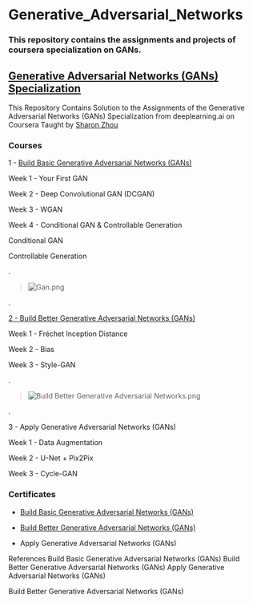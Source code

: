 

# Generative_Adversarial_Networks



### This repository contains the assignments and projects of coursera specialization on GANs.



## [Generative Adversarial Networks (GANs) Specialization](https://www.coursera.org/specializations/generative-adversarial-networks-gans)



This Repository Contains Solution to the Assignments of the Generative Adversarial Networks (GANs) Specialization from deeplearning.ai on Coursera Taught by [Sharon Zhou](https://www.coursera.org/instructor/sharon-zhou)



### Courses



1 - [Build Basic Generative Adversarial Networks (GANs)](https://coursera.org/share/d196ae5617e13af2f3916ae98d588931)


 Week 1 - Your First GAN
 
 
 Week 2 - Deep Convolutional GAN (DCGAN)
 
 
 Week 3 - WGAN
 
 
 Week 4 - Conditional GAN & Controllable Generation
 
 
Conditional GAN


Controllable Generation


.

> ![Gan.png](https://udacity-reviews-uploads.s3.us-west-2.amazonaws.com/_attachments/399095/1608840129/Gan.png)

.


[2 - Build Better Generative Adversarial Networks (GANs)]()



Week 1 - Fréchet Inception Distance


Week 2 - Bias


Week 3 - Style-GAN

.

> ![Build Better Generative Adversarial Networks.png](https://udacity-reviews-uploads.s3.us-west-2.amazonaws.com/_attachments/399095/1607802371/Build_Better_Generative_Adversarial_Networks.png)


.



3 - Apply Generative Adversarial Networks (GANs)



Week 1 - Data Augmentation


Week 2 - U-Net + Pix2Pix


Week 3 - Cycle-GAN





### Certificates


- [Build Basic Generative Adversarial Networks (GANs)](https://coursera.org/share/d196ae5617e13af2f3916ae98d588931)

- [Build Better Generative Adversarial Networks (GANs)](https://coursera.org/share/193a45c400d404a6ad52bbfffeb471c0)

- Apply Generative Adversarial Networks (GANs)



References
Build Basic Generative Adversarial Networks (GANs)
Build Better Generative Adversarial Networks (GANs)
Apply Generative Adversarial Networks (GANs)


Build Better Generative Adversarial Networks (GANs)


